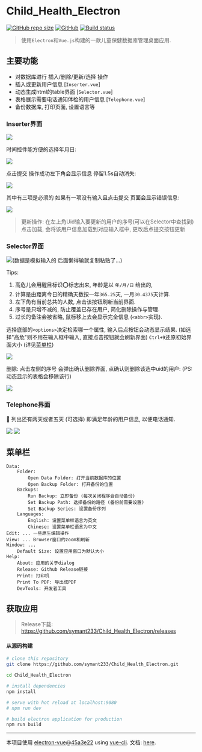 # Child_Health_Electron

[![GitHub repo size](https://img.shields.io/github/repo-size/symant233/Child_Health_Electron)](https://github.com/symant233/Child_Health_Electron/archive/master.zip) [![GitHub](https://img.shields.io/github/license/symant233/Child_Health_Electron)](https://github.com/symant233/Child_Health_Electron/blob/master/LICENSE) [![Build status](https://ci.appveyor.com/api/projects/status/fvth00ua9t2nt1pf?svg=true)](https://ci.appveyor.com/project/symant233/child-health-electron)


> 使用`Electron`和`Vue.js`构建的一款儿童保健数据库管理桌面应用.

## 主要功能
 - 对数据库进行 插入/删除/更新/选择 操作
 - 插入或更新用户信息 [`Inserter.vue`]
 - 动态生成html的table界面 [`Selector.vue`]
 - 表格展示需要电话通知体检的用户信息 [`Telephone.vue`]
 - 备份数据库, 打印页面, 设置语言等

### Inserter界面

<img src="images/Snipaste_2020-01-21_18-42-30.png">

时间控件能方便的选择年月日:

<img src="images/Snipaste_2020-01-21_18-58-26.png">

点击提交 操作成功左下角会显示信息 停留1.5s自动消失:

<img src="images/Snipaste_2020-01-21_19-01-39.png">

其中有三项是必须的 如果有一项没有输入且点击提交 页面会显示错误信息:

<img src="images/Snipaste_2020-01-21_19-07-23.png">

> 更新操作:
> 在左上角Uid输入要更新的用户的序号(可以在Selector中查找到)
> 点击加载, 会将该用户信息加载到对应输入框中, 更改后点提交按钮更新

### Selector界面

<img src="images/Snipaste_2020-01-21_19-42-46.png" alt="(数据是模拟输入的 后面懒得输就复制粘贴了...)">

Tips: 
1. 高危儿会用醒目标识⭕标志出来, 年龄是以 `年/月/日` 给出的,
2. 计算是由距离今日的精确天数按一年`365.25`天, 一月`30.4375`天计算. 
3. 左下角有当前总共的人数, 点击该按钮刷新当前界面.
4. 序号是只增不减的, 防止覆盖已存在用户, 简化删除操作与管理.
5. 过长的备注会被省略, 鼠标移上去会显示完全信息 (`<abbr>`实现).

选择底部的`<options>`决定检索哪一个属性, 输入后点按钮会动态显示结果. (如选择"高危"则不用在输入框中输入, 直接点击按钮就会刷新界面) `Ctrl+9`还原初始界面大小 (详见[菜单栏](#菜单栏))

<img src="images/Snipaste_2020-01-21_20-06-32.png">

删除: 点击左侧的序号 会弹出确认删除界面, 点确认则删除该选中uid的用户: 
(PS: 动态显示的表格会移除该行)

<img src="images/Snipaste_2020-01-21_20-02-12.png">



### Telephone界面

🌟 列出还有两天或者五天 (可选择) 即满足年龄的用户信息, 以便电话通知.

<img src="images/Snipaste_2020-01-21_20-28-06.png">

<img src="images/notice.jpg">

## 菜单栏
```
Data:
    Folder:
        Open Data Folder: 打开当前数据库的位置
        Open Backup Folder: 打开备份的位置
    Backups:
        Run Backup: 立即备份 (每次关闭程序会自动备份)
        Set Backup Path: 选择备份的路径 (备份前需要设置)
        Set Backup Series: 设置备份序列
    Languages:
        English: 设置菜单栏语言为英文
        Chinese: 设置菜单栏语言为中文
Edit: ... 一些原生编辑操作
View: ... Browser窗口的zoom和刷新
Window: ... 
    Default Size: 设置应用窗口为默认大小
Help: 
    About: 应用的关于dialog
    Release: Github Release链接
    Print: 打印机
    Print To PDF: 导出成PDF
    DevTools: 开发者工具
```

## 获取应用

> Release下载: https://github.com/symant233/Child_Health_Electron/releases

#### 从源码构建

``` bash
# clone this repository
git clone https://github.com/symant233/Child_Health_Electron.git

cd Child_Health_Electron

# install dependencies
npm install

# serve with hot reload at localhost:9080
# npm run dev

# build electron application for production
npm run build
```

---

本项目使用 [electron-vue](https://github.com/SimulatedGREG/electron-vue)@[45a3e22](https://github.com/SimulatedGREG/electron-vue/tree/45a3e224e7bb8fc71909021ccfdcfec0f461f634) using [vue-cli](https://github.com/vuejs/vue-cli). 文档: [here](https://simulatedgreg.gitbooks.io/electron-vue/content/index.html).
